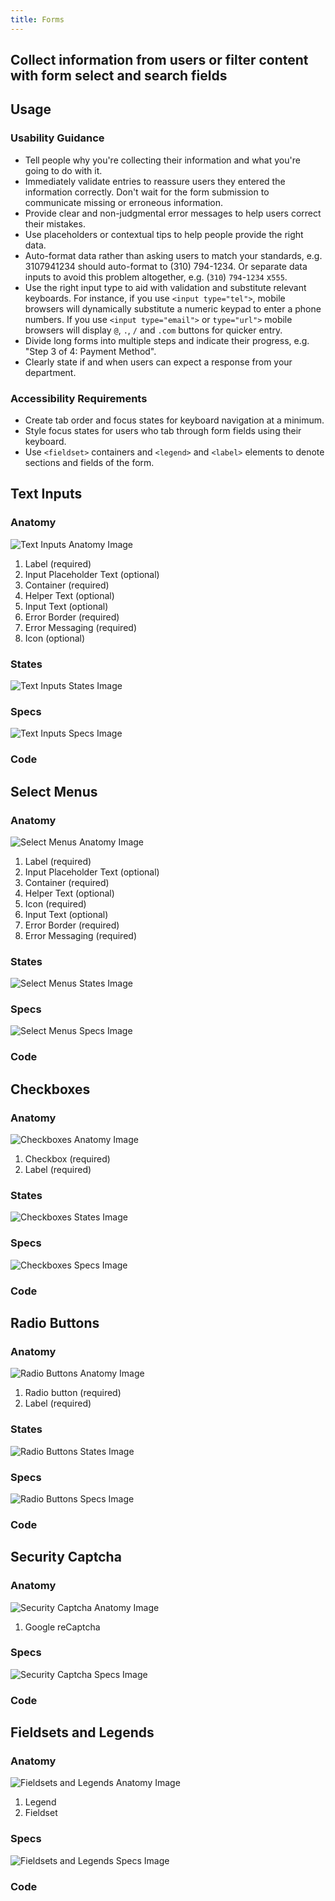 ```yaml
---
title: Forms
---
```

## Collect information from users or filter content with form select and search fields

## **Usage**

### **Usability Guidance**

* Tell people why you're collecting their information and what you're going to do with it.
* Immediately validate entries to reassure users they entered the information correctly. Don't wait for the form submission to communicate missing or erroneous information.
* Provide clear and non-judgmental error messages to help users correct their mistakes.
* Use placeholders or contextual tips to help people provide the right data.
* Auto-format data rather than asking users to match your standards, e.g. 3107941234 should auto-format to (310) 794-1234. Or separate data inputs to avoid this problem altogether, e.g. (`310`) `794`-`1234` x`555`.
* Use the right input type to aid with validation and substitute relevant keyboards. For instance, if you use `<input type="tel">`, mobile browsers will dynamically substitute a numeric keypad to enter a phone numbers. If you use `<input type="email">`  or `type="url">` mobile browsers will display `@`, `.`, `/` and `.com` buttons for quicker entry.
* Divide long forms into multiple steps and indicate their progress, e.g. "Step 3 of 4: Payment Method".
* Clearly state if and when users can expect a response from your department.

### **Accessibility Requirements**

* Create tab order and focus states for keyboard navigation at a minimum.
* Style focus states for users who tab through form fields using their keyboard.
* Use `<fieldset>` containers and `<legend>` and `<label>` elements to denote sections and fields of the form.

## **Text Inputs**

### **Anatomy**

![Text Inputs Anatomy Image](/docs/img/Form/Text_Fields/textfields-anatomy.jpg)
1. Label (required)
2. Input Placeholder Text (optional)
3. Container (required)
4. Helper Text (optional)
5. Input Text (optional)
6. Error Border (required)
7. Error Messaging (required)
8. Icon (optional)


### **States**

![Text Inputs States Image](/docs/img/Form/Text_Fields/textfields-states.jpg)

### **Specs**

![Text Inputs Specs Image](/docs/img/Form/Text_Fields/textfields-specs.jpg)  

### **Code**

<!--Text Inputs code here, if applicable-->

## **Select Menus**

### **Anatomy**

![Select Menus Anatomy Image](/docs/img/Form/Select_Menu/selectmenu-anatomy.jpg)

1. Label (required)
2. Input Placeholder Text (optional)
3. Container (required)
4. Helper Text (optional)
5. Icon (required)
6. Input Text (optional)
7. Error Border (required)
8. Error Messaging (required)

### **States**

![Select Menus States Image](/docs/img/Form/Select_Menu/selectmenu-states.jpg)  

### **Specs**

![Select Menus Specs Image](/docs/img/Form/Select_Menu/selectmenu-states.jpg)

### **Code**

<!--Select Menus code here, if applicable-->

## **Checkboxes**

### **Anatomy**

![Checkboxes Anatomy Image](/docs/img/Form/Checkboxes/checkboxes-anatomy.jpg)

1. Checkbox (required)
2. Label (required)

### **States**

![Checkboxes States Image](/docs/img/Form/Checkboxes/checkboxes-states.jpg)  

### **Specs**

![Checkboxes Specs Image](/docs/img/Form/Checkboxes/checkboxes-specs.jpg)

### **Code**

<!--Checkboxes code here, if applicable-->

## **Radio Buttons**

### **Anatomy**

![Radio Buttons Anatomy Image](/docs/img/Form/Radio_Buttons/radiobtn-anatomy.jpg)

1. Radio button (required)
2. Label (required)


### **States**

![Radio Buttons States Image](/docs/img/Form/Radio_Buttons/radiobtn-states.jpg)  

### **Specs**

![Radio Buttons Specs Image](/docs/img/Form/Radio_Buttons/radiobtn-specs.jpg)  

### **Code**

<!--Radio Buttons code here, if applicable-->

## **Security Captcha**

### **Anatomy**

![Security Captcha Anatomy Image](/docs/img/Form/Captacha/captcha-anatomy.jpg)

1. Google reCaptcha

### **Specs**

![Security Captcha Specs Image](/docs/img/Form/Captacha/captcha-specs.jpg)  

### **Code**

<!--Security Captcha code here, if applicable-->

## **Fieldsets and Legends**

### **Anatomy**

![Fieldsets and Legends Anatomy Image](/docs/img/Form/Fieldset-Legends/fieldsetlegend-anatomy.jpg)

1. Legend
2. Fieldset


### **Specs**

![Fieldsets and Legends Specs Image](/docs/img/Form/Fieldset-Legends/fieldsetlegend-specs.jpg)  

### **Code**

<!--Fieldsets and Legends code here, if applicable-->
